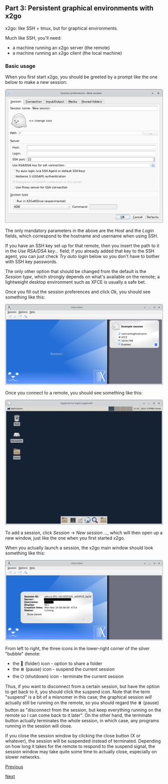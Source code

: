 ## Part 3: Persistent graphical environments with x2go

x2go: like SSH + tmux, but for graphical environments.

Much like SSH, you'll need:

* a machine running an x2go server (the remote)
* a machine running an x2go client (the local machine)

### Basic usage


When you first start x2go, you should be greeted by a prompt like the one below to make a new session:

![session_window.png](session_window.png)

The only mandatory parameters in the above are the _Host_ and the _Login_ fields, which correspond to the hostname and username when using SSH.

If you have an SSH key set up for that remote, then you insert the path to it in the _Use RSA/DSA key..._ field; if you already added that key to the SSH agent, you can just check _Try auto login_ below so you don't have to bother with SSH key passwords.

The only other option that should be changed from the default is the _Session type_, which strongly depends on what's available on the remote; a lightweight desktop environment such as XFCE is usually a safe bet.

Once you fill out the session preferences and click _Ok_, you should see something like this:

![main_window.png](main_window.png)

Once you connect to a remote, you should see something like this:

![x2go_connection.png](x2go_connection.png)

To add a session, click _Session_ → _New session ..._, which will then open up a new window, just like the one when you first started x2go.

When you actually launch a session, the x2go main window should look something like this:

![x2go_while_connected.png](x2go_while_connected.png)

From left to right, the three icons in the lower-right corner of the silver "bubble" denote:

* the 📁 (folder) icon - option to share a folder
* the ⏸️ (pause) icon - suspend the current session
* the ⏻ (shutdown) icon - terminate the current session

Thus, if you want to disconnect from a certain session, but have the option to get back to it, you should click the suspend icon.
Note that the term "suspend" is a bit of a misnomer in this case; the graphical session _will_ actually still be running on the remote, so you should regard the ⏸️ (pause) button as "disconnect from the session, but keep everything running on the remote so I can come back to it later".
On the other hand, the terminate button actually terminates the whole session, in which case, any programs running in the session will close.

If you close the session window by clicking the close button (X or whatever), the session will be suspended instead of terminated.
Depending on how long it takes for the remote to respond to the suspend signal, the session window may take quite some time to actually close, especially on slower networks.

[Previous](tmux_exercise.md)

[Next](x2go_exercise.md)
